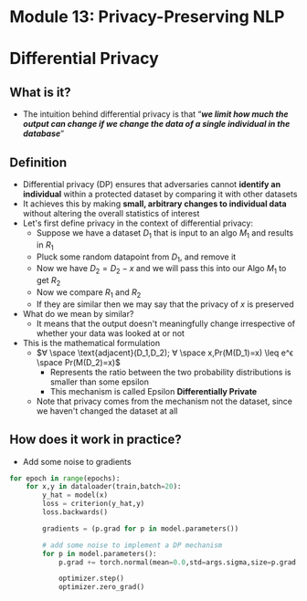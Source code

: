 # Module 13: Privacy-Preserving NLP

# Differential Privacy

## What is it?

- The intuition behind differential privacy is that “***we limit how much the output can change if we change the data of a single individual in the database***”

## Definition

- Differential privacy (DP) ensures that adversaries cannot **identify an individual** within a protected dataset by comparing it with other datasets
- It achieves this by making **small, arbitrary changes to individual data** without altering the overall statistics of interest
- Let's first define privacy in the context of differential privacy:
    - Suppose we have a dataset $D_1$ that is input to an algo $M_1$ and results in $R_1$
    - Pluck some random datapoint from $D_1$, and remove it
    - Now we have $D_2 = D_2 - {x}$ and we will pass this into our Algo $M_1$ to get $R_2$
    - Now we compare $R_1$ and $R_2$
    - If they are similar then we may say that the privacy of $x$ is preserved
- What do we mean by similar?
    - It means that the output doesn't meaningfully change irrespective of whether your data was looked at or not
- This is the mathematical formulation
    - $∀ \space \text{adjacent}(D_1,D_2); ∀ \space x,Pr(M(D_1)=x) \leq e^ϵ \space Pr(M(D_2)=x)$
        - Represents the ratio between the two probability distributions is smaller than some epsilon
        - This mechanism is called Epsilon **Differentially Private**
    - Note that privacy comes from the mechanism not the dataset, since we haven't changed the dataset at all

## How does it work in practice?

- Add some noise to gradients

```python
for epoch in range(epochs):
    for x,y in dataloader(train,batch=20):
        y_hat = model(x)
        loss = criterion(y_hat,y)
        loss.backwards()

        gradients = (p.grad for p in model.parameters())

        # add some noise to implement a DP mechanism
        for p in model.parameters():
            p.grad += torch.normal(mean=0.0,std=args.sigma,size=p.grad.shape)

            optimizer.step()
            optimizer.zero_grad()
```